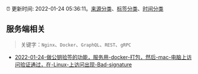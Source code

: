 :alarm_clock: 更新时间: 2022-01-24 05:36:11。[来源分类](../README.md)、[标签分类](../TAGS.md)、[时间分类](../TIMELINE.md)

## 服务端相关


> 关键字：`Nginx`、`Docker`、`GraphQL`、`REST`、`gRPC`



- [2022-01-24-做公钥验签的功能，服务用-docker-打包，然后-mac-电脑上访问验证通过，在-Linux-上访问出现-Bad-signature](https://www.v2ex.com/t/830238) 